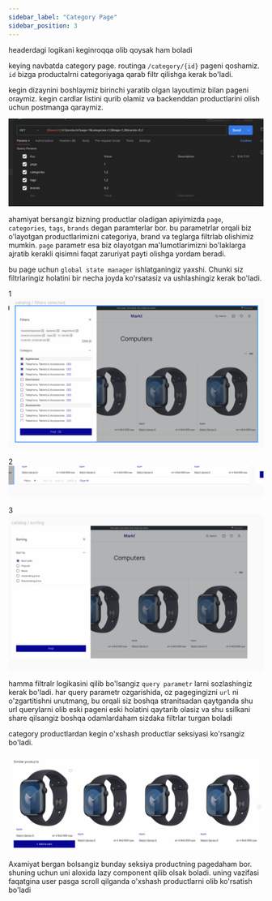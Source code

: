 ```yaml
---
sidebar_label: "Category Page"
sidebar_position: 3
---
```


headerdagi logikani keginroqqa olib qoysak ham boladi

keying navbatda category page. routinga `/category/{id}` pageni qoshamiz. `id` bizga productalrni categoriyaga qarab filtr qilishga kerak bo'ladi.

kegin dizaynini boshlaymiz
birinchi yaratib olgan layoutimiz bilan pageni oraymiz. kegin cardlar listini qurib olamiz va backenddan productlarini olish uchun postmanga qaraymiz. 

![Figma preview](./img/category_list_demo.png)

ahamiyat bersangiz bizning productlar oladigan apiyimizda `page`, `categories`, `tags`, `brands` degan paramterlar bor. bu parametrlar orqali biz o'layotgan productlarimizni categoriya, brand va teglarga filtrlab olishimiz mumkin. `page` parametr esa biz olayotgan ma'lumotlarimizni bo'laklarga ajratib kerakli qisimni faqat zaruriyat payti olishga yordam beradi.

bu page uchun `global state manager` ishlatganingiz yaxshi. Chunki siz filtrlaringiz holatini bir necha joyda ko'rsatasiz va ushlashingiz kerak bo'ladi.

1
![Figma preview](./img/filters_demo.png)

2
![Figma preview](./img/filters_footer_demo.png)

3
![Figma preview](./img/sorting_demo.png)


hamma filtralr logikasini qilib bo'lsangiz `query parametr` larni sozlashingiz kerak bo'ladi. har query parametr ozgarishida, oz pagegingizni `url` ni o'zgartitishni unutmang, bu orqali siz boshqa stranitsadan qaytganda shu url querylarni olib eski pageni eski holatini qaytarib olasiz va shu ssilkani share qilsangiz boshqa odamlardaham sizdaka filtrlar turgan boladi

category productlardan kegin o'xshash productlar seksiyasi ko'rsangiz bo'ladi.

![Figma preview](./img/similar_section_demo.png)


Axamiyat bergan bolsangiz bunday seksiya productning pagedaham bor. shuning uchun uni aloxida lazy component qilib olsak boladi. uning vazifasi faqatgina  user pasga scroll qilganda o'xshash productlarni olib ko'rsatish bo'ladi